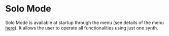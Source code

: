 # Solo Mode

Solo Mode is available at startup through the menu (see details of the menu [here](https://github.com/Hongsworth/ES-synth-starter/edit/master/mainmenu.md)). It allows the user to operate all functionalities using just one synth.
